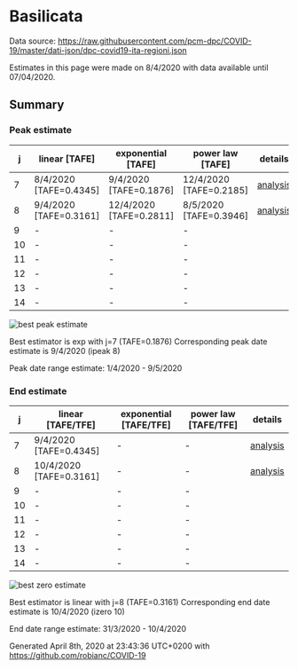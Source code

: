 # Basilicata


Data source: https://raw.githubusercontent.com/pcm-dpc/COVID-19/master/dati-json/dpc-covid19-ita-regioni.json

Estimates in this page were made on 8/4/2020 with data available until 07/04/2020.


## Summary 

### Peak estimate 
|j|linear [TAFE]|exponential [TAFE]|power law [TAFE]|details|
|---|----|-----------|---------|-------|
|7|8/4/2020 [TAFE=0.4345]|9/4/2020 [TAFE=0.1876]|12/4/2020 [TAFE=0.2185]|[analysis](COVID-19_basilicata_j7_2020-04-07.md)|
|8|9/4/2020 [TAFE=0.3161]|12/4/2020 [TAFE=0.2811]|8/5/2020 [TAFE=0.3946]|[analysis](COVID-19_basilicata_j8_2020-04-07.md)|
|9|-|-|-||
|10|-|-|-||
|11|-|-|-||
|12|-|-|-||
|13|-|-|-||
|14|-|-|-||

![best peak estimate](COVID-19_basilicata_j7_2020-04-07.png)

Best estimator is exp with j=7 (TAFE=0.1876)
Corresponding peak date estimate is 9/4/2020 (ipeak 8)


Peak date range estimate: 1/4/2020 - 9/5/2020

### End estimate 
|j|linear [TAFE/TFE]|exponential [TAFE/TFE]|power law [TAFE/TFE]|details|
|---|----|-----------|---------|-------|
|7|9/4/2020 [TAFE=0.4345]|-|-|[analysis](COVID-19_basilicata_j7_2020-04-07.md)|
|8|10/4/2020 [TAFE=0.3161]|-|-|[analysis](COVID-19_basilicata_j8_2020-04-07.md)|
|9|-|-|-||
|10|-|-|-||
|11|-|-|-||
|12|-|-|-||
|13|-|-|-||
|14|-|-|-||

![best zero estimate](COVID-19_basilicata_j8_2020-04-07.png)

Best estimator is linear with j=8 (TAFE=0.3161)
Corresponding end date estimate is 10/4/2020 (izero 10)


End date range estimate: 31/3/2020 - 10/4/2020

Generated April 8th, 2020 at 23:43:36 UTC+0200 with https://github.com/robianc/COVID-19
